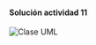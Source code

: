 #### Solución actividad 11
![Clase UML](https://github.com/user-attachments/assets/335b29e9-dd51-4eca-9435-25d8c3232881)
